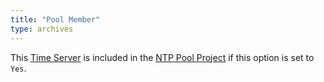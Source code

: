 ```yaml
---
title: "Pool Member"
type: archives
---
```


This [Time Server](/support/servers/timeserver/) is included in the [NTP Pool Project](https://www.ntppool.org/) if this option is set to `Yes`. 